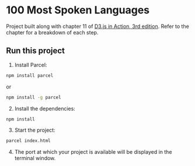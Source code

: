 # 100 Most Spoken Languages

Project built along with chapter 11 of [D3.js in Action, 3rd edition](https://www.manning.com/books/d3js-in-action-third-edition). Refer to the chapter for a breakdown of each step.

## Run this project

1. Install Parcel:

```bash
npm install parcel
```

or

```bash
npm install -g parcel
```

2. Install the dependencies:

```bash
npm install
```

3. Start the project:

```bash
parcel index.html
```

4. The port at which your project is available will be displayed in the terminal window.
